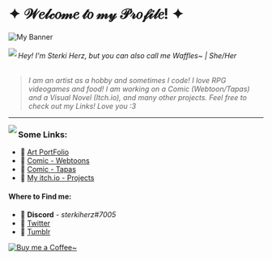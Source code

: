 <!--
**sterkiherz/sterkiherz** is a ✨ _special_ ✨ repository because its `README.md` (this file) appears on your GitHub profile. 
-->

# ✦ 𝒲𝑒𝓁𝒸𝑜𝓂𝑒 𝓉𝑜 𝓂𝓎 𝒫𝓇𝑜𝒻𝒾𝓁𝑒! ✦</h1>

![My Banner](https://i.imgur.com/d1gfise.png)

<img align="left" src="https://i.imgur.com/C4MjKiH.gif">

###### Hey! I'm Sterki Herz, but you can also call me Waffles~ | She/Her
> *I am an artist as a hobby and sometimes I code!*
> *I love RPG videogames and food! I am working on a Comic (Webtoon/Tapas) and a Visual Novel (Itch.io), and many other projects.*
> *Feel free to check out my Links! Love you :3*
---
<img align="left" src="https://i.imgur.com/kKvDadx.png">

### Some Links:
* :seedling: [Art PortFolio](https://sterkiherz.wixsite.com/portfolio)
* :seedling: [Comic - Webtoons](https://www.webtoons.com/en/challenge/miraclewish/list?title_no=210761)
* :seedling: [Comic - Tapas](https://tapas.io/series/Miraclewish)
* :seedling: [My itch.io - Projects](https://sterkiherz.itch.io/)

#### Where to Find me:
* :cake: **Discord** - *sterkiherz#7005*
* :cake: [Twitter](https://twitter.com/sterkiherz)
* :cake: [Tumblr](https://sterkiherz.tumblr.com)

[![Buy me a Coffee~](https://img.shields.io/badge/$-support-ff69b4.svg?style=flat)](https://ko-fi.com/sterkiherz) 
